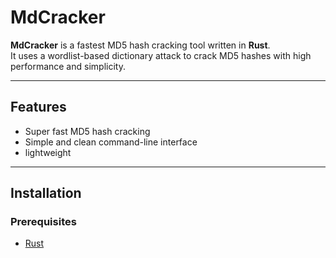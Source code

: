 # MdCracker

**MdCracker** is a fastest MD5 hash cracking tool written in **Rust**.  
It uses a wordlist-based dictionary attack to crack MD5 hashes with high performance and simplicity.

---

## Features

- Super fast MD5 hash cracking
- Simple and clean command-line interface
- lightweight
---

## Installation

### Prerequisites

- [Rust](https://www.rust-lang.org/tools/install)
